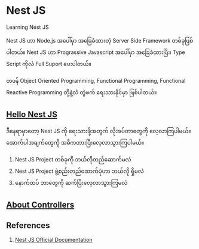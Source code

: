 # Nest JS
Learning Nest JS 

Nest JS ဟာ Node.js အပေါ်မှာ အခြေခံထားတဲ့ Server Side Framework တစ်ခုဖြစ်ပါတယ်။ 
Nest JS ဟာ Prograssive Javascript အပေါ်မှာ အခြေခံထားပြီး၊ Type Script ကိုလဲ Full Suport ပေးပါတယ်။ 

တဖန် Object Oriented Programming, Functional Programming, Functional Reactive Programming တို့နဲ့လဲဲ တွဲဖက် ရေးသားနိုင်မှာ ဖြစ်ပါတယ်။

## [Hello Nest JS](https://github.com/minlwin/learn_nest_js/tree/master/01.hello-nest-js)

ဒီနေရာမှာတော့ Nest JS ကို ရေးသားဖို့အတွက် လိုအပ်တာတွေကို လေ့လာကြပါမယ်။ အောက်ပါအချက်တွေကို အဓိကတားပြီးလေ့လာသွားကြပါမယ်။
1. Nest JS Project တစ်ခုကို ဘယ်လိုတည်ဆောက်မလဲ
2. Nest JS Project ဖွဲ့စည်းတည်ဆောက်ပုံဟာ ဘယ်လို ရှိမလဲဲ
3. နောက်ထပ် ဘာတွေကို ဆက်ပြိးလေ့လာသွားကြမလဲ 

## [About Controllers](https://github.com/minlwin/learn_nest_js/tree/master/02.controllers)



## References

1. [Nest JS Official Documentation](https://docs.nestjs.com/)
